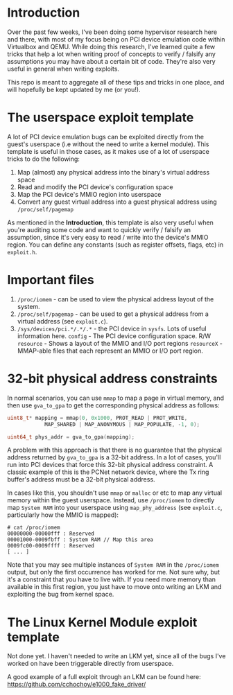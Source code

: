 # Introduction

Over the past few weeks, I've been doing some hypervisor research here and there, with most of my focus being on PCI device emulation code within Virtualbox and QEMU. While doing this research, I've learned quite a few tricks that help a lot when writing proof of concepts to verify / falsify any assumptions you may have about a certain bit of code. They're also very useful in general when writing exploits.

This repo is meant to aggregate all of these tips and tricks in one place, and will hopefully be kept updated by me (or you!).

# The userspace exploit template

A lot of PCI device emulation bugs can be exploited directly from the guest's userspace (i.e without the need to write a kernel module). This template is useful in those cases, as it makes use of a lot of userspace tricks to do the following:

1. Map (almost) any physical address into the binary's virtual address space
2. Read and modify the PCI device's configuration space
3. Map the PCI device's MMIO region into userspace
4. Convert any guest virtual address into a guest physical address using `/proc/self/pagemap`

As mentioned in the **Introduction**, this template is also very useful when you're auditing some code and want to quickly verify / falsify an assumption, since it's very easy to read / write into the device's MMIO region. You can define any constants (such as register offsets, flags, etc) in `exploit.h`.

# Important files

1. `/proc/iomem` - can be used to view the physical address layout of the system.
2. `/proc/self/pagemap` - can be used to get a physical address from a virtual address (see `exploit.c`).
3. `/sys/devices/pci.*/.*/.*` - the PCI device in `sysfs`. Lots of useful information here.
    `config` - The PCI device configuration space. R/W
    `resource` - Shows a layout of the MMIO and I/O port regions
    `resourceX` - MMAP-able files that each represent an MMIO or I/O port region.

# 32-bit physical address constraints

In normal scenarios, you can use `mmap` to map a page in virtual memory, and then use `gva_to_gpa` to get the corresponding physical address as follows:

```c
uint8_t* mapping = mmap(0, 0x1000, PROT_READ | PROT_WRITE, 
            MAP_SHARED | MAP_ANONYMOUS | MAP_POPULATE, -1, 0);

uint64_t phys_addr = gva_to_gpa(mapping);
```

A problem with this approach is that there is no guarantee that the physical address returned by `gva_to_gpa` is a 32-bit address. In a lot of cases, you'll run into PCI devices that force this 32-bit physical address constraint. A classic example of this is the PCNet network device, where the Tx ring buffer's address must be a 32-bit physical address.

In cases like this, you shouldn't use `mmap` or `malloc` or etc to map any virtual memory within the guest userspace. Instead, use `/proc/iomem` to directly map `System RAM` into your userspace using `map_phy_address` (see `exploit.c`, particularly how the MMIO is mapped):

```
# cat /proc/iomem
00000000-00000fff : Reserved
00001000-0009fbff : System RAM // Map this area
0009fc00-0009ffff : Reserved
[ ... ]
```

Note that you may see multiple instances of `System RAM` in the `/proc/iomem` output, but only the first occurrence has worked for me. Not sure why, but it's a constraint that you have to live with. If you need more memory than available in this first region, you just have to move onto writing an LKM and exploiting the bug from kernel space.

# The Linux Kernel Module exploit template

Not done yet. I haven't needed to write an LKM yet, since all of the bugs I've worked on have been triggerable directly from userspace.

A good example of a full exploit through an LKM can be found here: https://github.com/cchochoy/e1000_fake_driver/
